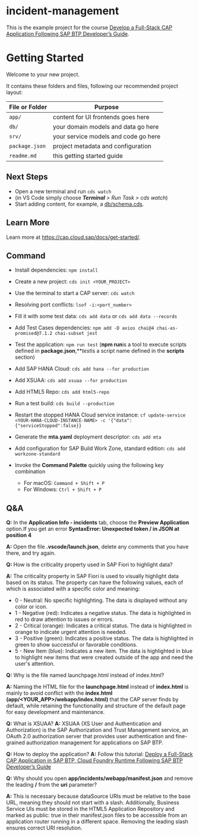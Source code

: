 # incident-management
This is the example project for the course [Develop a Full-Stack CAP Application Following SAP BTP Developer’s Guide](https://developers.sap.com/group.cap-application-full-stack.html).

# Getting Started

Welcome to your new project.

It contains these folders and files, following our recommended project layout:

File or Folder | Purpose
---------|----------
`app/` | content for UI frontends goes here
`db/` | your domain models and data go here
`srv/` | your service models and code go here
`package.json` | project metadata and configuration
`readme.md` | this getting started guide


## Next Steps

- Open a new terminal and run `cds watch`
- (in VS Code simply choose _**Terminal** > Run Task > cds watch_)
- Start adding content, for example, a [db/schema.cds](db/schema.cds).


## Learn More

Learn more at https://cap.cloud.sap/docs/get-started/.

## Command

- Install dependencies: `npm install`

- Create a new project: `cds init <YOUR_PROJECT>`
- Use the terminal to start a CAP server: `cds watch`
- Resolving port conflicts: `lsof -i:<port_number>`

- Fill it with some test data: `cds add data` or `cds add data --records`
- Add Test Cases dependencies: `npm add -D axios chai@4 chai-as-promised@7.1.2 chai-subset jest`
- Test the application: `npm run test` (**npm run**is a tool to execute scripts defined in **package.json**,***test*is a script name defined in the **scripts** section)

- Add SAP HANA Cloud: `cds add hana --for production`
- Add XSUAA: `cds add xsuaa --for production`
- Add HTML5 Repo: `cds add html5-repo`

- Run a test build: `cds build --production`
- Restart the stopped HANA Cloud service instance: `cf update-service <YOUR-HANA-CLOUD-INSTANCE-NAME> -c '{"data":{"serviceStopped":false}}`

- Generate the **mta.yaml** deployment descriptor: `cds add mta`
- Add configuration for SAP Build Work Zone, standard edition: `cds add workzone-standard`

- Invoke the **Command Palette** quickly using the following key combination
    - For macOS: `Command + Shift + P`
    - For Windows: `Ctrl + Shift + P`

## Q&A

**Q:** In the **Application Info - incidents** tab, choose the **Preview Application** option.If you get an error **SyntaxError: Unexpected token / in JSON at position 4**

**A:** Open the file **.vscode/launch.json**, delete any comments that you have there, and try again.

**Q:** How is the criticality property used in SAP Fiori to highlight data?

**A:** The criticality property in SAP Fiori is used to visually highlight data based on its status. The property can have the following values, each of which is associated with a specific color and meaning:
- 0 - Neutral: No specific highlighting. The data is displayed without any color or icon.
- 1 - Negative (red): Indicates a negative status. The data is highlighted in red to draw attention to issues or errors.
- 2 - Critical (orange): Indicates a critical status. The data is highlighted in orange to indicate urgent attention is needed.
- 3 - Positive (green): Indicates a positive status. The data is highlighted in green to show successful or favorable conditions.
- 5 - New Item (blue): Indicates a new item. The data is highlighted in blue to highlight new items that were created outside of the app and need the user's attention.

**Q:** Why is the file named launchpage.html instead of index.html?

**A:** Naming the HTML file for the **launchpage.html** instead of **index.html** is mainly to avoid conflict with the **index.html (app/<YOUR_APP>/webapp/index.html)** that the CAP server finds by default, while retaining the functionality and structure of the default page for easy development and maintenance.

**Q:** What is XSUAA?
**A:** XSUAA (XS User and Authentication and Authorization) is the SAP Authorization and Trust Management service, an OAuth 2.0 authorization server that provides user authentication and fine-grained authorization management for applications on SAP BTP.

**Q:** How to deploy the application?
**A:** Follow this tutorial: [Deploy a Full-Stack CAP Application in SAP BTP, Cloud Foundry Runtime Following SAP BTP Developer’s Guide](https://developers.sap.com/group.deploy-full-stack-cap-application.html)

**Q:** Why should you open **app/incidents/webapp/manifest.json** and remove the leading **/** from the **uri** parameter?

**A:** This is necessary because dataSource URIs must be relative to the base URL, meaning they should not start with a slash. Additionally, Business Service UIs must be stored in the HTML5 Application Repository and marked as   public: true   in their manifest.json files to be accessible from an application router running in a different space. Removing the leading slash ensures correct URI resolution.
